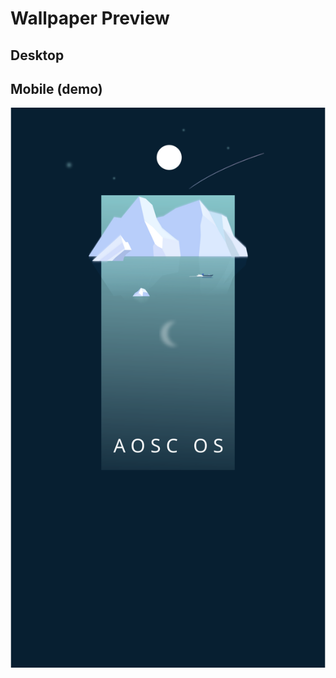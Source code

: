 # Wallpaper Preview

## Desktop


## Mobile (demo)

<p align="center"><img src="916/mobilephone-wallpaper.png" alt="Brotli" width="512px"></p>
